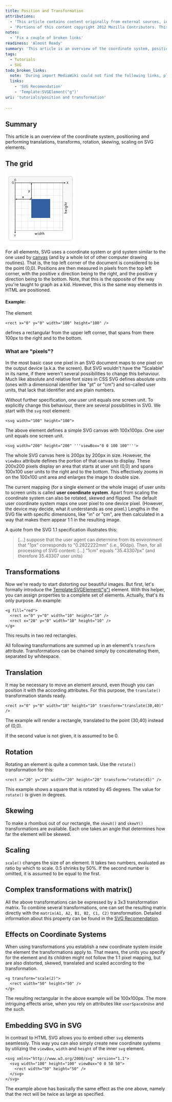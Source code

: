 ```yaml
---
title: Position and Transformation
attributions:
  - 'This article contains content originally from external sources, including ones licensed under the CC-BY-SA license. [![cc-by-sa-small-wpd.png](/assets/public/c/c8/cc-by-sa-small-wpd.png)](http://creativecommons.org/licenses/by-sa/3.0/us/)'
  - 'Portions of this content copyright 2012 Mozilla Contributors. This article contains work licensed under the Creative Commons Attribution-Sharealike License v2.5 or later. The original work is available at Mozilla Developer Network: [Article](https://developer.mozilla.org/en-US/docs/SVG/Tutorial/Positions)'
notes:
  - 'Fix a couple of broken links'
readiness: 'Almost Ready'
summary: 'This article is an overview of the coordinate system, positioning and performing translations, transforms, rotation, skewing, scaling on SVG elements.'
tags:
  - Tutorials
  - SVG
todo_broken_links:
  note: 'During import MediaWiki could not find the following links, please fix and adjust this list.'
  links:
    - 'SVG Recomendation'
    - 'Template:SVGElement("g")'
uri: 'tutorials/position and transformation'

---
```

## <span>Summary</span>

This article is an overview of the coordinate system, positioning and performing translations, transforms, rotation, skewing, scaling on SVG elements.

## <span>The grid</span>

![Canvas default grid.png](/assets/public/5/50/Canvas_default_grid.png)

For all elements, SVG uses a coordinate system or grid system similar to the one used by [canvas](/canvas) (and by a whole lot of other computer drawing routines). That is, the top left corner of the document is considered to be the point (0,0). Positions are then measured in pixels from the top left corner, with the positive x direction being to the right, and the positive y direction being to the bottom. Note, that this is the opposite of the way you're taught to graph as a kid. However, this is the same way elements in HTML are positioned.

#### <span>Example:</span>

The element

    <rect x="0" y="0" width="100" height="100" />

defines a rectangular from the upper left corner, that spans from there 100px to the right and to the bottom.

### <span>What are "pixels"?</span>

In the most basic case one pixel in an SVG document maps to one pixel on the output device (a.k.a. the screen). But SVG wouldn't have the "Scalable" in its name, if there weren't several possibilities to change this behaviour. Much like absolute and relative font sizes in CSS SVG defines absolute units (ones with a dimensional identifier like "pt" or "cm") and so-called user units, that lack that identifier and are plain numbers.

Without further specification, one user unit equals one screen unit. To explicitly change this behaviour, there are several possibilities in SVG. We start with the `svg` root element:

    <svg width="100" height="100">

The above element defines a simple SVG canvas with 100x100px. One user unit equals one screen unit.

    <svg width="200" height="200" '''viewBox="0 0 100 100"'''>

The whole SVG canvas here is 200px by 200px in size. However, the `viewBox` attribute defines the portion of that canvas to display. These 200x200 pixels display an area that starts at user unit (0,0) and spans 100x100 user units to the right and to the bottom. This effectively zooms in on the 100x100 unit area and enlarges the image to double size.

The current mapping (for a single element or the whole image) of user units to screen units is called **user coordinate system**. Apart from scaling the coordinate system can also be rotated, skewed and flipped. The default user coordinate system maps one user pixel to one device pixel. (However, the device may decide, what it understands as one pixel.) Lengths in the SVG file with specific dimensions, like "in" or "cm", are then calculated in a way that makes them appear 1:1 in the resulting image.

A quote from the SVG 1.1 specification illustrates this:

> [...] suppose that the user agent can determine from its environment that "1px" corresponds to "0.2822222mm" (i.e., 90dpi). Then, for all processing of SVG content: [...] "1cm" equals "35.43307px" (and therefore 35.43307 user units)

## <span>Transformations</span>

Now we're ready to start distorting our beautiful images. But first, let's formally introduce the [Template:SVGElement("g")](/w/index.php?title=Template:SVGElement(%22g%22)&action=edit&redlink=1) element. With this helper, you can assign properties to a complete set of elements. Actually, that's its only purpose. An example:

    <g fill="red">
      <rect x="0" y="0" width="10" height="10" />
      <rect x="20" y="0" width="10" height="10" />
    </g>

This results in two red rectangles.

All following transformations are summed up in an element's `transform` attribute. Transformations can be chained simply by concatenating them, separated by whitespace.

## <span>Translation</span>

It may be necessary to move an element around, even though you can position it with the according attributes. For this purpose, the `translate()` transformation stands ready.

    <rect x="0" y="0" width="10" height="10" transform="translate(30,40)" />

The example will render a rectangle, translated to the point (30,40) instead of (0,0).

If the second value is not given, it is assumed to be 0.

## <span>Rotation</span>

Rotating an element is quite a common task. Use the `rotate()` transformation for this:

    <rect x="20" y="20" width="20" height="20" transform="rotate(45)" />

This example shows a square that is rotated by 45 degrees. The value for `rotate()` is given in degrees.

## <span>Skewing</span>

To make a rhombus out of our rectangle, the `skewX()` and `skewY()` transformations are available. Each one takes an angle that determines how far the element will be skewed.

## <span>Scaling</span>

`scale()` changes the size of an element. It takes two numbers, evaluated as ratio by which to scale. 0.5 shrinks by 50%. If the second number is omitted, it is assumed to be equal to the first.

## <span>Complex transformations with matrix()</span>

All the above transformations can be expressed by a 3x3 transformation matrix. To combine several transformations, one can set the resulting matrix directly with the `matrix(A1, A2, B1, B2, C1, C2)` transformation. Detailed information about this property can be found in the [SVG Recomendation](/w/index.php?title=SVG_Recomendation&action=edit&redlink=1).

## <span>Effects on Coordinate Systems</span>

When using transformations you establish a new coordinate system inside the element the transformations apply to. That means, the units you specify for the element and its children might not follow the 1:1 pixel mapping, but are also distorted, skewed, translated and scaled according to the transformation.

    <g transform="scale(2)">
      <rect width="50" height="50" />
    </g>

The resulting rectangular in the above example will be 100x100px. The more intriguing effects arise, when you rely on attributes like `userSpaceOnUse` and the such.

## <span>Embedding SVG in SVG</span>

In contrast to HTML SVG allows you to embed other `svg` elements seamlessly. This way you can also simply create new coordinate systems by utilizing the `viewBox`, `width` and `height` of the inner `svg` element.

    <svg xmlns="http://www.w3.org/2000/svg" version="1.1">
      <svg width="100" height="100" viewBox="0 0 50 50">
        <rect width="50" height="50" />
      </svg>
    </svg>

The example above has basically the same effect as the one above, namely that the rect will be twice as large as specified.